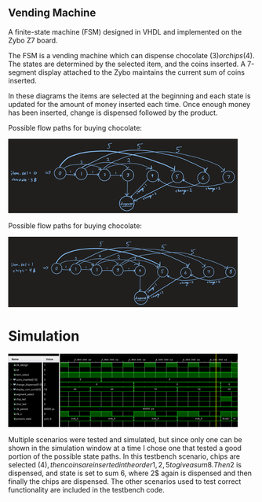 ## Vending Machine

A finite-state machine (FSM) designed in VHDL and implemented on the Zybo Z7 board.

The FSM is a vending machine which can dispense chocolate (3$) or chips (4$). 
The states are determined by the selected item, and the coins inserted. 
A 7-segment display attached to the Zybo maintains the current sum of coins inserted. 

In these diagrams the items are selected at the beginning and each state is updated for the amount of money inserted each time. Once enough money has been inserted, change is dispensed followed by the product.

Possible flow paths for buying chocolate:

![Chocolate](images/Chocolate.png)

Possible flow paths for buying chocolate:

![Chips](images/Chips.png)


# Simulation
![Sim](images/Sim.png)

Multiple scenarios were tested and simulated, but since only one can be shown in the simulation window at a time I chose one that tested a good portion of the possible state paths.
In this testbench scenario, chips are selected (4$), then coins are inserted in the order 1,2,5 to give a sum 8. Then 2$ is dispensed, and state is set to sum 6, where 2$ again is dispensed and then finally the chips are dispensed. The other scenarios used to test correct functionality are included in the testbench code. 
